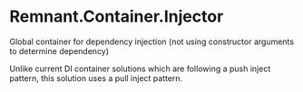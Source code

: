 # Remnant.Container.Injector
Global container for dependency injection (not using constructor arguments to determine dependency)

Unlike current DI container solutions which are following a push inject pattern, this solution uses a pull inject pattern.
